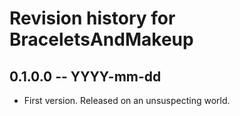 # Revision history for BraceletsAndMakeup

## 0.1.0.0  -- YYYY-mm-dd

* First version. Released on an unsuspecting world.
